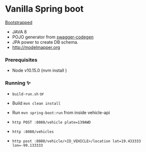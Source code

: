# Vanilla Spring boot

[Bootstrapped](https://start.spring.io)

* JAVA 8
* POJO generator from [swagger-codegen](https://github.com/swagger-api/swagger-codegen/tree/master/modules/swagger-codegen-maven-plugin)
* JPA power to create DB schema.
* http://modelmapper.org

### Prerequisites

* Node v10.15.0 (nvm install )

### Running :sparkles:
* ```build-run.sh```
  or 
  
* Build ```mvn clean install```
* Run ```mvn spring-boot:run``` from inside vehicle-api

* ```http POST :8080/vehicle plate=139AWD```
* ```http :8080/vehicles```
* ```http post :8080/vehicle/<ID_VEHICLE>/location lat=19.433333 lon=-99.133333```
